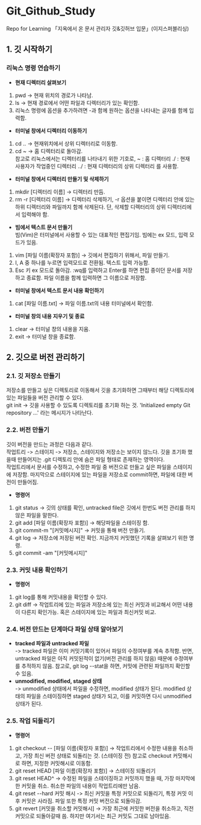 # Git_Github_Study
Repo for Learning 「지옥에서 온 문서 관리자 깃&amp;깃허브 입문」(이지스퍼블리싱)
## 1. 깃 시작하기
### 리눅스 명령 연습하기
* **현재 디렉터리 살펴보기**
1. pwd -> 현재 위치의 경로가 나타남.
2. ls -> 현재 경로에서 어떤 파일과 디렉터리가 있는 확인함.
3. 리눅스 명령에 옵션을 추가하려면 -과 함께 원하는 옵션을 나타내는 글자를 함께 입력함.
* **터미널 창에서 디렉터리 이동하기**
1. cd .. -> 현재위치에서 상위 디렉터리로 이동함.
2. cd ~ -> 홈 디렉터리로 돌아감.
</br>참고로 리눅스에서는 디렉터리를 나타내기 위한 기호로, ~ : 홈 디렉터리 ./ : 현재 사용자가 작업중인 디렉터리 ../ : 현재 디렉터리의 상위 디렉터리 를 사용함.
* **터미널 창에서 디렉터리 만들기 및 삭제하기**
1. mkdir [디렉터리 이름] -> 디렉터리 만듬.
2. rm -r [디렉터리 이름] -> 디렉터리 삭제하기, -r 옵션을 붙이면 디렉터리 안에 있는 하위 디렉터리와 파일까지 함께 삭제된다. 단, 삭제할 디렉터리의 상위 디렉터리에서 입력해야 함.
* **빔에서 텍스트 문서 만들기**
</br> 빔(Vim)은 터미널에서 사용할 수 있는 대표적인 편집기임. 빔에는 ex 모드, 입력 모드가 있음. 
1. vim [파일 이름(확장자 포함)] -> 깃에서 편집하기 위해서, 파일 만들기. 
2. I, A 중 하나를 누르면 입력모드로 전환됨. 텍스트 입력 가능함.
3. Esc 키 ex 모드로 돌아감. :wq를 입력하고 Enter를 하면 편집 중이던 문서를 저장하고 종료함. 파일 이름을 함께 입력하면 그 이름으로 저장함.
* **터미널 창에서 텍스트 문서 내용 확인하기**</br> 
1. cat [파일 이름.txt] -> 파일 이름.txt의 내용 터미널에서 확인함.
* **터미널 창의 내용 지우기 및 종료**
1. clear -> 터미널 창의 내용을 지움.
2. exit -> 터미널 창을 종료함.
## 2. 깃으로 버전 관리하기
### 2.1. 깃 저장소 만들기
저장소를 만들고 싶은 디렉토리로 이동해서 깃을 초기화하면 그때부터 해당 디렉토리에 있는 파일들을 버전 관리할 수 있다.</br>
git init -> 깃을 사용할 수 있도록 디렉토리를 초기화 하는 것. 'Initialized empty Git repository ...' 라는 메시지가 나타난다.
### 2.2. 버전 만들기
깃이 버전을 만드는 과정은 다음과 같다. 
</br>작업트리 -> 스테이지 -> 저장소, 스테이지와 저장소는 보이지 않느다. 깃을 초기화 했을때 만들어지는 .git 디렉토리 안에 숨은 파일 형태로 존재하는 영역이다. 
</br>작업트리에서 문서를 수정하고, 수정한 파일 중 버전으로 만들고 싶은 파일을 스테이지에 저장함. 마지막으로 스테이지에 있는 파일을 저장소로 commit하면, 파일에 대한 버전이 만들어짐.
* **명령어**
1. git status -> 깃의 상태를 확인, untracked file은 깃에서 한번도 버전 관리를 하지 않은 파일을 말한다.
2. git add [파일 이름(확장자 포함)] -> 해당파일을 스테이징 함.
3. git commit-m "[커밋메시지]" -> 커밋을 통해 버전 만들기.
4. git log -> 저장소에 저장된 버전 확인. 지금까지 커밋했던 기록을 살펴보기 위한 명령.
5. git commit -am "[커밋메시지]"
### 2.3. 커밋 내용 확인하기
* **명령어**
1. git log를 통해 커밋내용을 확인할 수 있다. 
2. git diff -> 작업트리에 있는 파일과 저장소에 있는 최신 커밋과 비교해서 어떤 내용이 다른지 확인가능. 혹은 스테이지에 있는 파일과 최신커밋 비교.
### 2.4. 버전 만드는 단계마다 파일 상태 알아보기
* **tracked 파일과 untracked 파일**
</br>-> tracked 파일은 이미 커밋기록이 있어서 파일의 수정여부를 계속 추적함. 반면, untracked 파일은 아직 커밋된적이 없기(버전 관리를 하지 않음) 때문에 수정여부를 추적하지 않음.
참고로, git log --stat을 하면, 커밋에 관련된 파일까지 확인할 수 있음.
* **unmodified, modified, staged 상태**
</br>-> unmodified 상태에서 파일을 수정하면, modified 상태가 된다. modified 상태의 파일을 스테이징하면 staged 상태가 되고, 이를 커밋하면 다시 unmodified 상태가 된다.
### 2.5. 작업 되돌리기
* **명령어**
1. git checkout -- [파일 이름(확장자 포함)] -> 작업트리에서 수정한 내용을 취소하고, 가장 최신 버전 상태로 되돌리는 것. (스테이징 전) 참고로 checkout 커밋해시로 하면, 지정한 커밋해시로 이동함.
2. git reset HEAD [파일 이름(확장자 포함)] -> 스테이징 되돌리기
3. git reset HEAD^ -> 수정된 파일을 스테이징하고 커밋까지 했을 때, 가장 마지막에 한 커밋을 취소. 취소한 파일의 내용이 작업트리에만 남음.
4. git reset --hard 커밋 해시 -> 최신 커밋을 특정 커밋으로 되돌리기, 특정 커밋 이후 커밋은 사라짐. 파일 또한 특정 커밋 버전으로 되돌아감.
5. git revert [커밋을 취소할 커밋해시] -> 가장 최근에 커밋한 버전을 취소하고, 직전 커밋으로 되돌아갈때 씀. 하지만 여기서는 최근 커밋도 그대로 남아있음.
